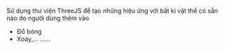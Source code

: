 Sử dụng thư viện ThreeJS để tạo những hiệu ứng với bất kì vật thể có sẵn nào do người dùng thêm vào
- Đổ bóng
- Xoay,...
......
